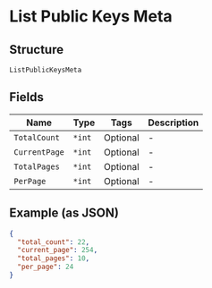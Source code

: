 
# List Public Keys Meta

## Structure

`ListPublicKeysMeta`

## Fields

| Name | Type | Tags | Description |
|  --- | --- | --- | --- |
| `TotalCount` | `*int` | Optional | - |
| `CurrentPage` | `*int` | Optional | - |
| `TotalPages` | `*int` | Optional | - |
| `PerPage` | `*int` | Optional | - |

## Example (as JSON)

```json
{
  "total_count": 22,
  "current_page": 254,
  "total_pages": 10,
  "per_page": 24
}
```

